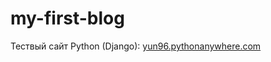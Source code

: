 # my-first-blog
Тествый сайт Python (Django): <a href="yun96.pythonanywhere.com">yun96.pythonanywhere.com</a>
